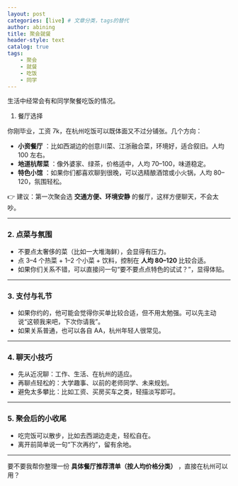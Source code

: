 ```yaml
---
layout: post
categories: [live] # 文章分类，tags的替代
author: abining
title: 聚会就餐
header-style: text
catalog: true
tags:
    - 聚会
    - 就餐
    - 吃饭
    - 同学
---
```

生活中经常会有和同学聚餐吃饭的情况。

1. 餐厅选择

你刚毕业，工资 7k，在杭州吃饭可以既体面又不过分铺张。几个方向：

* **小资餐厅** ：比如西湖边的创意川菜、江浙融合菜，环境好，适合叙旧。人均 100 左右。
* **地道杭帮菜** ：像外婆家、绿茶，价格适中，人均 70–100，味道稳定。
* **特色小馆** ：如果你们都喜欢聊到很晚，可以选精酿酒馆或小火锅，人均 80–120，氛围轻松。

👉 建议：第一次聚会选 **交通方便、环境安静** 的餐厅，这样方便聊天，不会太吵。

---

### 2. 点菜与氛围

* 不要点太奢侈的菜（比如一大堆海鲜），会显得有压力。
* 点 3–4 个热菜 + 1–2 个小菜 + 饮料，控制在 **人均 80–120** 比较合适。
* 如果你们关系不错，可以直接问一句“要不要点点特色的试试？”，显得体贴。

---

### 3. 支付与礼节

* 如果你约的，他可能会觉得你买单比较合适，但不用太勉强。可以先主动说“这顿我来吧，下次你请我”。
* 如果关系普通，也可以各自 AA，杭州年轻人很常见。

---

### 4. 聊天小技巧

* 先从近况聊：工作、生活、在杭州的适应。
* 再聊点轻松的：大学趣事、以前的老师同学、未来规划。
* 避免太多攀比：比如工资、买房买车之类，轻描淡写即可。

---

### 5. 聚会后的小收尾

* 吃完饭可以散步，比如去西湖边走走，轻松自在。
* 离开前简单说一句“下次再约”，留有余地。

---

要不要我帮你整理一份  **具体餐厅推荐清单（按人均价格分类）** ，直接在杭州可以用？

